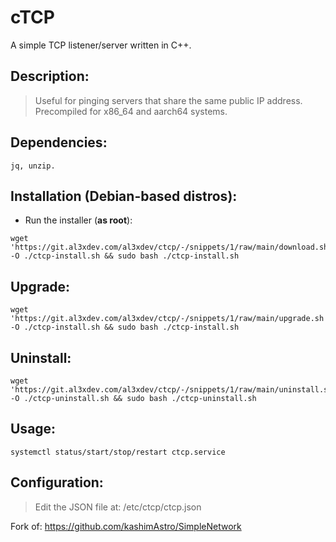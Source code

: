 # cTCP

A simple TCP listener/server written in C++.

## Description:

> Useful for pinging servers that share the same public IP address.
> Precompiled for x86_64 and aarch64 systems.

## Dependencies:

`jq, unzip.`

## Installation (Debian-based distros):

- Run the installer (<b>as root</b>):

<pre><code>wget 'https://git.al3xdev.com/al3xdev/ctcp/-/snippets/1/raw/main/download.sh' -O ./ctcp-install.sh && sudo bash ./ctcp-install.sh</code></pre>

## Upgrade:

<pre><code>wget 'https://git.al3xdev.com/al3xdev/ctcp/-/snippets/1/raw/main/upgrade.sh' -O ./ctcp-install.sh && sudo bash ./ctcp-install.sh</code></pre>

## Uninstall:

<pre><code>wget 'https://git.al3xdev.com/al3xdev/ctcp/-/snippets/1/raw/main/uninstall.sh' -O ./ctcp-uninstall.sh && sudo bash ./ctcp-uninstall.sh</code></pre>

## Usage:

<pre><code>systemctl status/start/stop/restart ctcp.service</code></pre>

## Configuration:

> Edit the JSON file at: /etc/ctcp/ctcp.json

Fork of: https://github.com/kashimAstro/SimpleNetwork